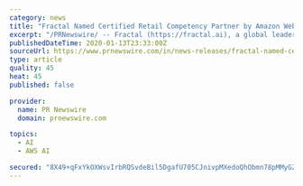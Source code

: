 ```yaml
---
category: news
title: "Fractal Named Certified Retail Competency Partner by Amazon Web Services (AWS)"
excerpt: "/PRNewswire/ -- Fractal (https://fractal.ai), a global leader in artificial intelligence and analytics, powering decision-making in Fortune 100"
publishedDateTime: 2020-01-13T23:33:00Z
sourceUrl: https://www.prnewswire.com/in/news-releases/fractal-named-certified-retail-competency-partner-by-amazon-web-services-aws--867019761.html
type: article
quality: 45
heat: 45
published: false

provider:
  name: PR Newswire
  domain: prnewswire.com

topics:
  - AI
  - AWS AI

secured: "8X49+qFxYkOXWsvIrbRQSvdeBil5DgafU705CJnivpMXedoQhObmn78pMMyGZbd8lxNgtkrQvPVAxnVlzJ5yeTybFQJTD7f61+wdSPbiz+D9egXJIwKt22SWF8HMtrPyC1+Vtcr3+xwHgMLVwVHGRxJXmJUNM5n/sDk5m27AD7gNFGwzWPNzELkAsTCcOUhqmvSPDG+Kud6PjiGZ3GpiK+nm/XIpfcY3jVTCvHZIH0SPOcx2bbJEwTCKDCVVYrYr22NfgOXp7fmrBe8Arki23/Ir3YEUIAGV9iwfI+iKWiU=;9jC5UH6Js7kx3v4AbcA6gw=="
---
```


